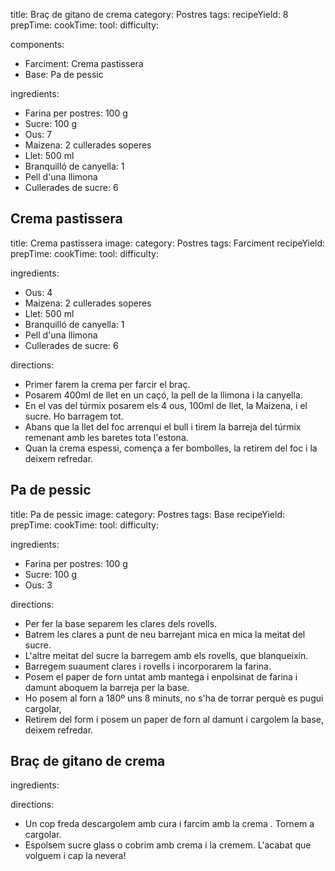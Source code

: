 title: Braç de gitano de crema
category: Postres
tags: 
recipeYield: 8
prepTime:
cookTime:
tool:
difficulty:

components:
- Farciment: Crema pastissera
- Base: Pa de pessic

ingredients:
- Farina per postres: 100 g
- Sucre: 100 g
- Ous:  7
- Maizena: 2 cullerades soperes
- Llet: 500 ml
- Branquilló de canyella: 1
- Pell d'una llimona
- Cullerades de sucre: 6

## Crema pastissera
title: Crema pastissera
image: 
category: Postres
tags: Farciment
recipeYield: 
prepTime:
cookTime:
tool:
difficulty:

ingredients:
- Ous: 4
- Maizena: 2 cullerades soperes
- Llet: 500 ml
- Branquilló de canyella: 1
- Pell d'una llimona
- Cullerades de sucre: 6

directions:
- Primer farem la crema per farcir el braç. 
- Posarem 400ml de llet en un caçó, la pell de la llimona i la canyella.
- En el vas del túrmix posarem els 4 ous, 100ml de llet, la Maizena, i el sucre. Ho barragem tot.
- Abans que la llet del foc arrenqui el bull i tirem la barreja del túrmix remenant amb les baretes tota l'estona.
- Quan la crema espessi, comença a fer bombolles, la retirem del foc i la deixem refredar.

## Pa de pessic
title: Pa de pessic
image: 
category: Postres
tags: Base
recipeYield: 
prepTime:
cookTime:
tool:
difficulty:

ingredients:
- Farina per postres: 100 g
- Sucre: 100 g
- Ous: 3

directions:
- Per fer la base separem les clares dels rovells.
- Batrem les clares a punt de neu barrejant mica en mica la meitat del sucre.
- L'altre meitat del sucre la barregem amb els rovells, que blanqueixin.
- Barregem suaument clares i rovells i incorporarem la farina.
- Posem el paper de forn untat amb mantega i enpolsinat de farina i damunt aboquem la barreja per la base.
- Ho posem al forn a 180º uns 8 minuts, no s'ha de torrar perquè es pugui cargolar,
- Retirem del form i posem un paper de forn al damunt i cargolem la base, deixem refredar.

## Braç de gitano de crema
ingredients:

directions:
- Un cop freda descargolem amb cura i  farcim amb la crema . Tornem a cargolar.
- Espolsem sucre glass o cobrim amb crema i la cremem. L'acabat que volguem i cap la nevera!
